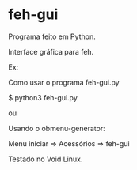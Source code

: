 # feh-gui

Programa feito em Python.

Interface gráfica para feh.

Ex: 

Como usar o programa feh-gui.py

$ python3 feh-gui.py

ou

Usando o obmenu-generator:

Menu iniciar => Acessórios => feh-gui


Testado no Void Linux.
